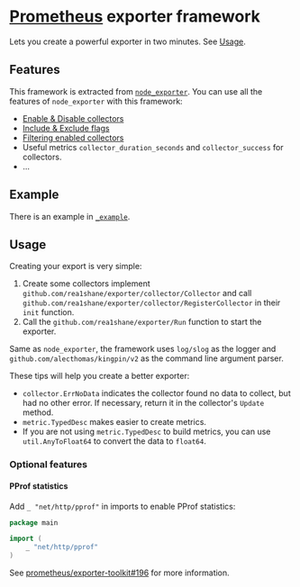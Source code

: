 # [Prometheus](https://github.com/prometheus/prometheus) exporter framework

Lets you create a powerful exporter in two minutes. See [Usage](#usage).

## Features

This framework is extracted from [`node_exporter`](https://github.com/prometheus/node_exporter). You can use all the features of `node_exporter` with this framework:

- [Enable & Disable collectors](https://github.com/prometheus/node_exporter/?tab=readme-ov-file#collectors)
- [Include & Exclude flags](https://github.com/prometheus/node_exporter/?tab=readme-ov-file#include--exclude-flags)
- [Filtering enabled collectors](https://github.com/prometheus/node_exporter/?tab=readme-ov-file#filtering-enabled-collectors)
- Useful metrics `collector_duration_seconds` and `collector_success` for collectors.
- ...

## Example

There is an example in [`_example`](https://github.com/rea1shane/exporter/tree/main/_example).

## Usage

Creating your export is very simple:

1. Create some collectors implement `github.com/rea1shane/exporter/collector/Collector` and call `github.com/rea1shane/exporter/collector/RegisterCollector` in their `init` function.
2. Call the `github.com/rea1shane/exporter/Run` function to start the exporter.

Same as `node_exporter`, the framework uses `log/slog` as the logger and `github.com/alecthomas/kingpin/v2` as the command line argument parser.

These tips will help you create a better exporter:

- `collector.ErrNoData` indicates the collector found no data to collect, but had no other error. If necessary, return it in the collector's `Update` method.
- `metric.TypedDesc` makes easier to create metrics.
- If you are not using `metric.TypedDesc` to build metrics, you can use `util.AnyToFloat64` to convert the data to `float64`.

### Optional features

#### PProf statistics

Add `_ "net/http/pprof"` in imports to enable PProf statistics:

```go
package main

import (
	_ "net/http/pprof"
)
```

See [prometheus/exporter-toolkit#196](https://github.com/prometheus/exporter-toolkit/pull/196) for more information.
